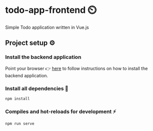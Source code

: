 # todo-app-frontend ⏲️
Simple Todo application written in Vue.js

## Project setup ⚙️

### Install the backend application
Point your browser 👉 [here](https://github.com/geraldsanga/todo-app-backend/) to follow instructions on how to install the backend application.

### Install all dependencies 🛒
```
npm install
```

### Compiles and hot-reloads for development ⚡
```
npm run serve
```
